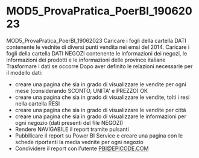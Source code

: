 # MOD5_ProvaPratica_PoerBI_19062023
MOD5_ProvaPratica_PoerBI_19062023
Caricare i fogli della cartella DATI contenente le vednite di diversi punti vendita nei emsi del 2014.
Caricare i fogli della cartella DATI NEGOZI contenente le informazioni dei negozi, le informazioni dei prodotti e le informazioni delle province italiane
Trasformare i dati se occorre
Dopo aver definito le relazioni necessarie per il modello dati:
- creare una pagina che sia in grado di visualizzare le vendite per ogni mese (considerando SCONTO, UNITA' e PREZZO) OK
- creare una pagina che sia in grado di visualizzare le vendite, tolti i resi nella cartella RESI
- creare una pagina che sia in grado di visualizzare le vendite per città
- creare una pagina che sia in grado di visualizzare le informazioni per ogni negozio (dati presenti del file NEGOZI)
- Rendere NAVIGABILE il report tramite pulsanti
- Pubbllicare il report su Power BI Service e creare una pagina con le schede riportanti la media vednite per ogni negozio
- Condividere il report con l'utente PBI@EPICODE.COM
